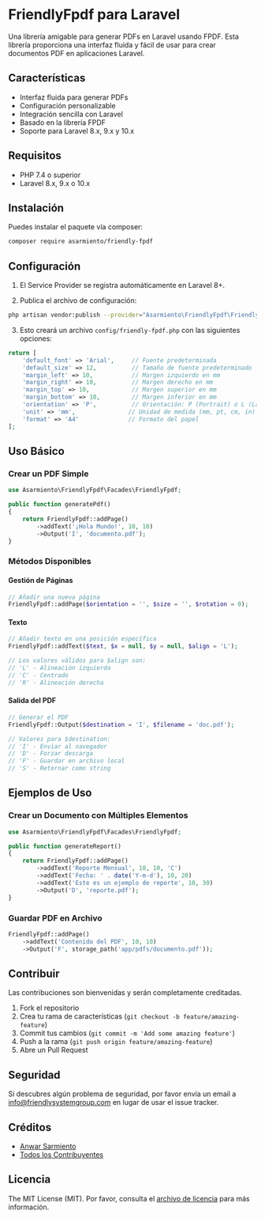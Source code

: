 # FriendlyFpdf para Laravel

Una librería amigable para generar PDFs en Laravel usando FPDF. Esta librería proporciona una interfaz fluida y fácil de usar para crear documentos PDF en aplicaciones Laravel.

## Características

- Interfaz fluida para generar PDFs
- Configuración personalizable
- Integración sencilla con Laravel
- Basado en la librería FPDF
- Soporte para Laravel 8.x, 9.x y 10.x

## Requisitos

- PHP 7.4 o superior
- Laravel 8.x, 9.x o 10.x

## Instalación

Puedes instalar el paquete vía composer:

```bash
composer require asarmiento/friendly-fpdf
```

## Configuración

1. El Service Provider se registra automáticamente en Laravel 8+.

2. Publica el archivo de configuración:

```bash
php artisan vendor:publish --provider="Asarmiento\FriendlyFpdf\FriendlyFpdfServiceProvider"
```

3. Esto creará un archivo `config/friendly-fpdf.php` con las siguientes opciones:

```php
return [
    'default_font' => 'Arial',     // Fuente predeterminada
    'default_size' => 12,          // Tamaño de fuente predeterminado
    'margin_left' => 10,           // Margen izquierdo en mm
    'margin_right' => 10,          // Margen derecho en mm
    'margin_top' => 10,            // Margen superior en mm
    'margin_bottom' => 10,         // Margen inferior en mm
    'orientation' => 'P',          // Orientación: P (Portrait) o L (Landscape)
    'unit' => 'mm',               // Unidad de medida (mm, pt, cm, in)
    'format' => 'A4'              // Formato del papel
];
```

## Uso Básico

### Crear un PDF Simple

```php
use Asarmiento\FriendlyFpdf\Facades\FriendlyFpdf;

public function generatePdf()
{
    return FriendlyFpdf::addPage()
        ->addText('¡Hola Mundo!', 10, 10)
        ->Output('I', 'documento.pdf');
}
```

### Métodos Disponibles

#### Gestión de Páginas
```php
// Añadir una nueva página
FriendlyFpdf::addPage($orientation = '', $size = '', $rotation = 0);
```

#### Texto
```php
// Añadir texto en una posición específica
FriendlyFpdf::addText($text, $x = null, $y = null, $align = 'L');

// Los valores válidos para $align son:
// 'L' - Alineación izquierda
// 'C' - Centrado
// 'R' - Alineación derecha
```

#### Salida del PDF
```php
// Generar el PDF
FriendlyFpdf::Output($destination = 'I', $filename = 'doc.pdf');

// Valores para $destination:
// 'I' - Enviar al navegador
// 'D' - Forzar descarga
// 'F' - Guardar en archivo local
// 'S' - Retornar como string
```

## Ejemplos de Uso

### Crear un Documento con Múltiples Elementos

```php
use Asarmiento\FriendlyFpdf\Facades\FriendlyFpdf;

public function generateReport()
{
    return FriendlyFpdf::addPage()
        ->addText('Reporte Mensual', 10, 10, 'C')
        ->addText('Fecha: ' . date('Y-m-d'), 10, 20)
        ->addText('Este es un ejemplo de reporte', 10, 30)
        ->Output('D', 'reporte.pdf');
}
```

### Guardar PDF en Archivo

```php
FriendlyFpdf::addPage()
    ->addText('Contenido del PDF', 10, 10)
    ->Output('F', storage_path('app/pdfs/documento.pdf'));
```

## Contribuir

Las contribuciones son bienvenidas y serán completamente creditadas.

1. Fork el repositorio
2. Crea tu rama de características (`git checkout -b feature/amazing-feature`)
3. Commit tus cambios (`git commit -m 'Add some amazing feature'`)
4. Push a la rama (`git push origin feature/amazing-feature`)
5. Abre un Pull Request

## Seguridad

Si descubres algún problema de seguridad, por favor envía un email a info@friendlysystemgroup.com en lugar de usar el issue tracker.

## Créditos

- [Anwar Sarmiento](https://github.com/asarmiento)
- [Todos los Contribuyentes](../../contributors)

## Licencia

The MIT License (MIT). Por favor, consulta el [archivo de licencia](LICENSE.md) para más información.